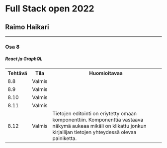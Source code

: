 # Full Stack open 2022
## Raimo Haikari

---

### Osa 8

##### React ja GraphQL

<table>
  <tr>
    <th>Tehtävä</th>
    <th>Tila</th>
    <th>Huomioitavaa</th>
  </tr>
  <tr>
    <td>8.8</td>
    <td>Valmis</td>
    <td></td>
  </tr>
  <tr>
    <td>8.9</td>
    <td>Valmis</td>
    <td></td>
  </tr>
  <tr>
    <td>8.10</td>
    <td>Valmis</td>
    <td></td>
  </tr>
  <tr>
    <td>8.11</td>
    <td>Valmis</td>
    <td></td>
  </tr>
    <td>8.12</td>
    <td>Valmis</td>
    <td>Tietojen editointi on eriytetty omaan komponenttiin. Komponenttia vastaava näkymä aukeaa mikäli on klikattu jonkun kirjailijan tietojen yhteydessä olevaa painiketta.</td>
  </tr>
</table>
